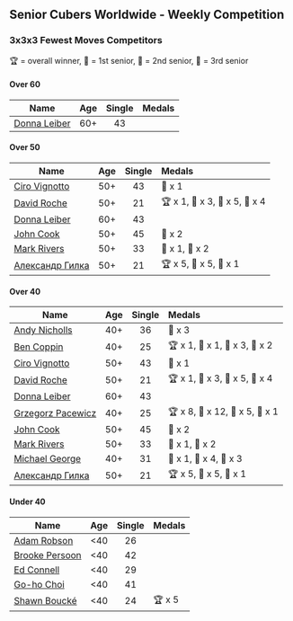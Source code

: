 ## Senior Cubers Worldwide - Weekly Competition
### 3x3x3 Fewest Moves Competitors

🏆 = overall winner, 🥇 = 1st senior, 🥈 = 2nd senior, 🥉 = 3rd senior

#### Over 60

| Name | Age | Single | Medals |
| -- | :--: | :--: | :-- |
| [Donna Leiber](../../persons/donna_leiber/333fm.md) | 60+ | 43 |  |

#### Over 50

| Name | Age | Single | Medals |
| -- | :--: | :--: | :-- |
| [Ciro Vignotto](../../persons/ciro_vignotto/333fm.md) | 50+ | 43 | 🥉 x 1 |
| [David Roche](../../persons/david_roche/333fm.md) | 50+ | 21 | 🏆 x 1, 🥇 x 3, 🥈 x 5, 🥉 x 4 |
| [Donna Leiber](../../persons/donna_leiber/333fm.md) | 60+ | 43 |  |
| [John Cook](../../persons/john_cook/333fm.md) | 50+ | 45 | 🥉 x 2 |
| [Mark Rivers](../../persons/mark_rivers/333fm.md) | 50+ | 33 | 🥈 x 1, 🥉 x 2 |
| [Александр Гилка](../../persons/александр_гилка/333fm.md) | 50+ | 21 | 🏆 x 5, 🥇 x 5, 🥈 x 1 |

#### Over 40

| Name | Age | Single | Medals |
| -- | :--: | :--: | :-- |
| [Andy Nicholls](../../persons/andy_nicholls/333fm.md) | 40+ | 36 | 🥉 x 3 |
| [Ben Coppin](../../persons/ben_coppin/333fm.md) | 40+ | 25 | 🏆 x 1, 🥇 x 1, 🥈 x 3, 🥉 x 2 |
| [Ciro Vignotto](../../persons/ciro_vignotto/333fm.md) | 50+ | 43 | 🥉 x 1 |
| [David Roche](../../persons/david_roche/333fm.md) | 50+ | 21 | 🏆 x 1, 🥇 x 3, 🥈 x 5, 🥉 x 4 |
| [Donna Leiber](../../persons/donna_leiber/333fm.md) | 60+ | 43 |  |
| [Grzegorz Pacewicz](../../persons/grzegorz_pacewicz/333fm.md) | 40+ | 25 | 🏆 x 8, 🥇 x 12, 🥈 x 5, 🥉 x 1 |
| [John Cook](../../persons/john_cook/333fm.md) | 50+ | 45 | 🥉 x 2 |
| [Mark Rivers](../../persons/mark_rivers/333fm.md) | 50+ | 33 | 🥈 x 1, 🥉 x 2 |
| [Michael George](../../persons/michael_george/333fm.md) | 40+ | 31 | 🥇 x 1, 🥈 x 4, 🥉 x 3 |
| [Александр Гилка](../../persons/александр_гилка/333fm.md) | 50+ | 21 | 🏆 x 5, 🥇 x 5, 🥈 x 1 |

#### Under 40

| Name | Age | Single | Medals |
| -- | :--: | :--: | :-- |
| [Adam Robson](../../persons/adam_robson/333fm.md) | <40 | 26 |  |
| [Brooke Persoon](../../persons/brooke_persoon/333fm.md) | <40 | 42 |  |
| [Ed Connell](../../persons/ed_connell/333fm.md) | <40 | 29 |  |
| [Go-ho Choi](../../persons/go_ho_choi/333fm.md) | <40 | 41 |  |
| [Shawn Boucké](../../persons/shawn_boucke/333fm.md) | <40 | 24 | 🏆 x 5 |


<!-- Global site tag (gtag.js) - Google Analytics -->
<script async src="https://www.googletagmanager.com/gtag/js?id=UA-86348435-3"></script>
<script>window.dataLayer = window.dataLayer || []; function gtag() {dataLayer.push(arguments);} gtag('js', new Date()); gtag('config', 'UA-86348435-3');</script>
